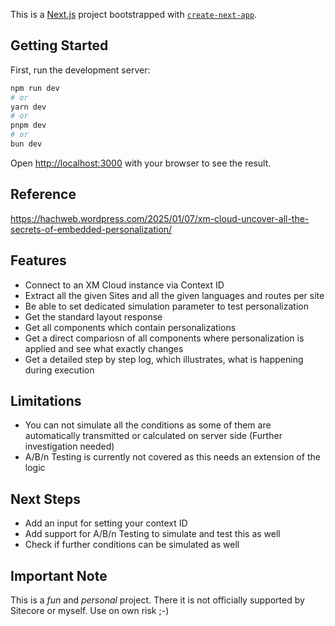 
This is a [Next.js](https://nextjs.org) project bootstrapped with [`create-next-app`](https://nextjs.org/docs/app/api-reference/cli/create-next-app).

## Getting Started

First, run the development server:

```bash
npm run dev
# or
yarn dev
# or
pnpm dev
# or
bun dev
```

Open [http://localhost:3000](http://localhost:3000) with your browser to see the result.

## Reference
https://hachweb.wordpress.com/2025/01/07/xm-cloud-uncover-all-the-secrets-of-embedded-personalization/

## Features
- Connect to an XM Cloud instance via Context ID
- Extract all the given Sites and all the given languages and routes per site
- Be able to set dedicated simulation parameter to test personalization
- Get the standard layout response
- Get all components which contain personalizations
- Get a direct compariosn of all components where personalization is applied and see what exactly changes
- Get a detailed step by step log, which illustrates, what is happening during execution

## Limitations
- You can not simulate all the conditions as some of them are automatically transmitted or calculated on server side (Further investigation needed)
- A/B/n Testing is currently not covered as this needs an extension of the logic

## Next Steps
- Add an input for setting your context ID
- Add support for A/B/n Testing to simulate and test this as well
- Check if further conditions can be simulated as well

## Important Note
This is a *fun* and *personal* project. There it is  not officially supported by Sitecore or myself. Use on own risk ;-) 
